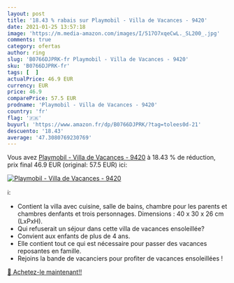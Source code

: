 ```yaml
---
layout: post
title: '18.43 % rabais sur Playmobil - Villa de Vacances - 9420'
date: 2021-01-25 13:57:18
image: 'https://m.media-amazon.com/images/I/517O7xqeCwL._SL200_.jpg'
comments: true
category: ofertas
author: ring
slug: 'B0766DJPRK-fr Playmobil - Villa de Vacances - 9420'
sku: 'B0766DJPRK-fr'
tags: [  ]
actualPrice: 46.9 EUR
currency: EUR
price: 46.9
comparePrice: 57.5 EUR
prodname: 'Playmobil - Villa de Vacances - 9420'
country: 'fr'
flag: '🇫🇷'
buyurl: 'https://www.amazon.fr/dp/B0766DJPRK/?tag=tolees0d-21'
descuento: '18.43'
average: '47.3080769230769'
---
```


Vous avez [Playmobil - Villa de Vacances - 9420](https://www.amazon.fr/dp/B0766DJPRK/?tag=tolees0d-21)  à  18.43 % de réduction, prix final  46.9 EUR (original: 57.5 EUR) ici:

[![Playmobil - Villa de Vacances - 9420](https://m.media-amazon.com/images/I/517O7xqeCwL._SL200_.jpg)](https://www.amazon.fr/dp/B0766DJPRK/?tag=tolees0d-21)

ℹ️:

- Contient la villa avec cuisine, salle de bains, chambre pour les parents et chambres denfants et trois personnages. Dimensions : 40 x 30 x 26 cm (LxPxH).
- Qui refuserait un séjour dans cette villa de vacances ensoleillée?
- Convient aux enfants de plus de 4 ans.
- Elle contient tout ce qui est nécessaire pour passer des vacances reposantes en famille.
- Rejoins la bande de vacanciers pour profiter de vacances ensoleillées !

[🛒 Achetez-le maintenant!!](https://www.amazon.fr/dp/B0766DJPRK/?tag=tolees0d-21)
